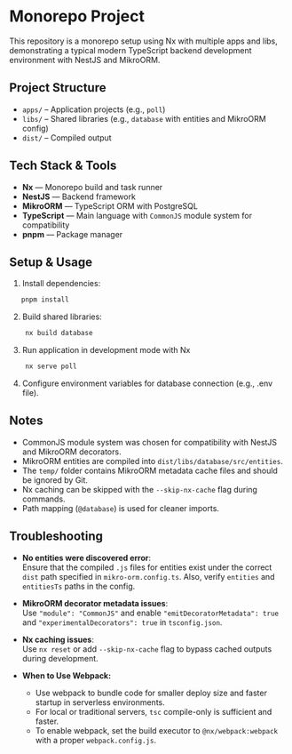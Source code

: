 # Monorepo Project

This repository is a monorepo setup using Nx with multiple apps and libs, demonstrating a typical modern TypeScript backend development environment with NestJS and MikroORM.

## Project Structure

- `apps/` – Application projects (e.g., `poll`)
- `libs/` – Shared libraries (e.g., `database` with entities and MikroORM config)
- `dist/` – Compiled output

## Tech Stack & Tools

- **Nx** — Monorepo build and task runner  
- **NestJS** — Backend framework  
- **MikroORM** — TypeScript ORM with PostgreSQL  
- **TypeScript** — Main language with `CommonJS` module system for compatibility  
- **pnpm** — Package manager  

## Setup & Usage

1. Install dependencies:  
```bash
   pnpm install
```
2.	Build shared libraries:
```bash
    nx build database
```
3.	Run application in development mode with Nx
```bash
    nx serve poll
```
4.	Configure environment variables for database connection (e.g., .env file).


## Notes

- CommonJS module system was chosen for compatibility with NestJS and MikroORM decorators.
- MikroORM entities are compiled into `dist/libs/database/src/entities`.
- The `temp/` folder contains MikroORM metadata cache files and should be ignored by Git.
- Nx caching can be skipped with the `--skip-nx-cache` flag during commands.
- Path mapping (`@database`) is used for cleaner imports.


## Troubleshooting

- **No entities were discovered error**:  
  Ensure that the compiled `.js` files for entities exist under the correct `dist` path specified in `mikro-orm.config.ts`. Also, verify `entities` and `entitiesTs` paths in the config.

- **MikroORM decorator metadata issues**:  
  Use `"module": "CommonJS"` and enable `"emitDecoratorMetadata": true` and `"experimentalDecorators": true` in `tsconfig.json`.

- **Nx caching issues**:  
  Use `nx reset` or add `--skip-nx-cache` flag to bypass cached outputs during development.

- **When to Use Webpack:**
  - Use webpack to bundle code for smaller deploy size and faster startup in serverless environments.
  - For local or traditional servers, `tsc` compile-only is sufficient and faster.
  - To enable webpack, set the build executor to `@nx/webpack:webpack` with a proper `webpack.config.js`.
